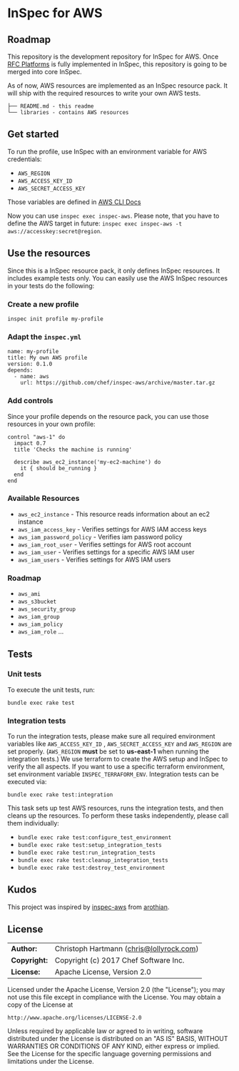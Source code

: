 # InSpec for AWS

## Roadmap

This repository is the development repository for InSpec for AWS. Once [RFC Platforms](https://github.com/chef/inspec/issues/1661) is fully implemented in InSpec, this repository is going to be merged into core InSpec.

As of now, AWS resources are implemented as an InSpec resource pack. It will ship with the required resources to write your own AWS tests.

```
├── README.md - this readme
└── libraries - contains AWS resources
```

## Get started

To run the profile, use InSpec with an environment variable for AWS credentials:

- `AWS_REGION`
- `AWS_ACCESS_KEY_ID`
- `AWS_SECRET_ACCESS_KEY`

Those variables are defined in [AWS CLI Docs](http://docs.aws.amazon.com/cli/latest/userguide/cli-chap-getting-started.html#cli-environment)

Now you can use `inspec exec inspec-aws`. Please note, that you have to define the AWS target in future: `inspec exec inspec-aws -t aws://accesskey:secret@region`.

## Use the resources

Since this is a InSpec resource pack, it only defines InSpec resources. It includes example tests only. You can easily use the AWS InSpec resources in your tests do the following:

### Create a new profile

```
inspec init profile my-profile
```

### Adapt the `inspec.yml`

```
name: my-profile
title: My own AWS profile
version: 0.1.0
depends:
  - name: aws
    url: https://github.com/chef/inspec-aws/archive/master.tar.gz
```

### Add controls

Since your profile depends on the resource pack, you can use those resources in your own profile:

```
control "aws-1" do
  impact 0.7
  title 'Checks the machine is running'

  describe aws_ec2_instance('my-ec2-machine') do
    it { should be_running }
  end
end
```

### Available Resources

 * `aws_ec2_instance` - This resource reads information about an ec2 instance
 * `aws_iam_access_key` - Verifies settings for AWS IAM access keys
 * `aws_iam_password_policy` - Verifies iam password policy
 * `aws_iam_root_user` - Verifies settings for AWS root account
 * `aws_iam_user` - Verifies settings for a specific AWS IAM user
 * `aws_iam_users` - Verifies settings for AWS IAM users

### Roadmap

 * `aws_ami`
 * `aws_s3bucket`
 * `aws_security_group`
 * `aws_iam_group`
 * `aws_iam_policy`
 * `aws_iam_role`
 ...


## Tests

### Unit tests

To execute the unit tests, run:

```
bundle exec rake test
```

### Integration tests

To run the integration tests, please make sure all required environment variables like `AWS_ACCESS_KEY_ID`
, `AWS_SECRET_ACCESS_KEY` and `AWS_REGION` are set properly. (`AWS_REGION` **must** be set to **us-east-1** when running the integration tests.) We use terraform to create the AWS setup and InSpec to verify the all aspects. If you want to use a specific terraform environment, set environment variable `INSPEC_TERRAFORM_ENV`. Integration tests can be executed via:

```
bundle exec rake test:integration
```

This task sets up test AWS resources, runs the integration tests, and then cleans up the resources.  To perform these tasks independently, please call them individually:

* `bundle exec rake test:configure_test_environment`
* `bundle exec rake test:setup_integration_tests`
* `bundle exec rake test:run_integration_tests`
* `bundle exec rake test:cleanup_integration_tests`
* `bundle exec rake test:destroy_test_environment`

## Kudos

This project was inspired by [inspec-aws](https://github.com/arothian/inspec-aws) from [arothian](https://github.com/arothian).

## License

|  |  |
| ------ | --- |
| **Author:** | Christoph Hartmann (<chris@lollyrock.com>) |
| **Copyright:** | Copyright (c) 2017 Chef Software Inc. |
| **License:** | Apache License, Version 2.0 |

Licensed under the Apache License, Version 2.0 (the "License");
you may not use this file except in compliance with the License.
You may obtain a copy of the License at

    http://www.apache.org/licenses/LICENSE-2.0

Unless required by applicable law or agreed to in writing, software
distributed under the License is distributed on an "AS IS" BASIS,
WITHOUT WARRANTIES OR CONDITIONS OF ANY KIND, either express or implied.
See the License for the specific language governing permissions and
limitations under the License.
